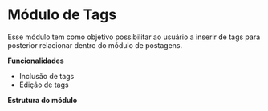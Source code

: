 Módulo de Tags
==============

Esse módulo tem como objetivo possibilitar ao usuário a inserir de tags para posterior relacionar dentro do módulo de postagens.

**Funcionalidades**

* Inclusão de tags
* Edição de tags

**Estrutura do módulo**
